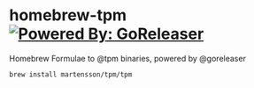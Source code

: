 # homebrew-tpm [![Powered By: GoReleaser](https://img.shields.io/badge/powered%20by-goreleaser-green.svg?style=flat-square)](https://github.com/goreleaser)

Homebrew Formulae to @tpm binaries, powered by @goreleaser

```sh
brew install martensson/tpm/tpm
```
